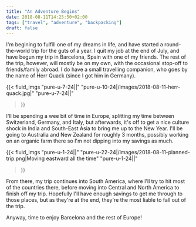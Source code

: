 ```yaml
---
title: "An Adventure Begins"
date: 2018-08-11T14:25:50+02:00
tags: ["travel", "adventure", "backpacking"]
draft: false
---
```


I'm begining to fulfill one of my dreams in life, and have started a round-the-world trip for the guts of a year. I quit my job at the end of July, and have begun my trip in Barcelona, Spain with one of my friends. The rest of the trip, however, will mostly be on my own, with the occasional stop-off to friends/family abroad. I do have a small travelling companion, who goes by the name of Herr Quack (since I got him in Germany).


{{< fluid_imgs
	"pure-u-7-24||"
	"pure-u-10-24|/images/2018-08-11-herr-quack.jpg|"
	"pure-u-7-24||"
>}}

I'll be spending a wee bit of time in Europe, splitting my time between Switzerland, Germany, and Italy, but afterwards, it's off to get a nice culture shock in India and South-East Asia to bring me up to the New Year. I'll be going to Australia and New Zealand for roughly 3 months, possibly working on an organic farm there so I'm not dipping into my savings as much.

{{< fluid_imgs
	"pure-u-1-24||"
	"pure-u-22-24|/images/2018-08-11-planned-trip.png|Moving eastward all the time"
	"pure-u-1-24||"
>}}

From there, my trip continues into South America, where I'll try to hit most of the countries there, before moving into Central and North America to finish off my trip. Hopefully I'll have enough savings to get me through to those places, but as they're at the end, they're the most liable to fall out of the trip.

Anyway, time to enjoy Barcelona and the rest of Europe!